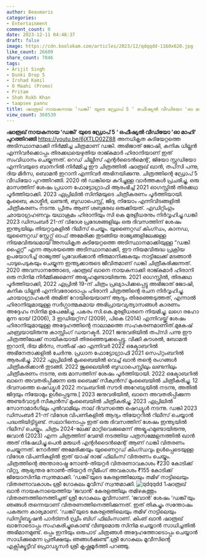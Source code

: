 ```yaml
---
author: Beaumaris
categories:
- Entertainment
comment_count: 0
date: 2023-12-11 04:48:37
draft: false
image: https://cdn.boolokam.com/articles/2023/12/qdqqdd-1160x620.jpg
like_count: 26609
share_count: 7846
tags:
- Arijit Singh
- Dunki Drop 5
- Irshad Kamil
- O Maahi (Promo)
- Pritam
- Shah Rukh Khan
- taapsee pannu
title: ഷാരൂഖ് നായകനായ ‘ഡങ്കി’ യുടെ ഡ്രോപ് 5 ‘ ഒഫീഷ്യൽ വീഡിയോ 'ഓ മാഹി' പുറത്തിറങ്ങി
view_count: 368530
---
```


**ഷാരൂഖ് നായകനായ ‘ഡങ്കി’ യുടെ ഡ്രോപ് 5 ‘ ഒഫീഷ്യൽ വീഡിയോ 'ഓ മാഹി' പുറത്തിറങ്ങി** https://youtu.be/6jXTLO02Z88 അനധികൃത കുടിയേറ്റത്തെ അടിസ്ഥാനമാക്കി നിർമ്മിച്ച ചിത്രമാണ് ഡങ്കി. അഭിജാത് ജോഷി, കനിക ധില്ലൻ എന്നിവർക്കൊപ്പം തിരക്കഥയെഴുതിയ രാജ്കുമാർ ഹിരാനിയാണ് ഇത് സംവിധാനം ചെയ്യുന്നത്. റെഡ് ചില്ലീസ് എന്റർടൈൻമെന്റ്, ജിയോ സ്റ്റുഡിയോ എന്നിവയുടെ ബാനറിൽ നിർമ്മിച്ച ഈ ചിത്രത്തിൽ ഷാരൂഖ് ഖാൻ, തപ്‌സി പന്നു, ദിയ മിർസ, ബൊമൻ ഇറാനി എന്നിവർ അഭിനയിക്കുന്നു. ചിത്രത്തിന്റെ ഡ്രോപ് 5 വീഡിയോ പുറത്തിറങ്ങി. 2020 ൽ ഡങ്കിയെ കുറിച്ചുള്ള വാർത്തകൾ പ്രചരിച്ചു, ഒരു മാസത്തിന് ശേഷം പ്രധാന ഫോട്ടോഗ്രാഫി ആരംഭിച്ച് 2021 ഓഗസ്റ്റിൽ തിരക്കഥ പൂർത്തിയാക്കി. 2023 ഏപ്രിലിൽ സിനിമയുടെ ചിത്രീകരണം പൂർത്തിയായി. മുംബൈ, കാശ്മീർ, ലണ്ടൻ, ബുഡാപെസ്റ്റ്, ജിദ്ദ, നിയോം എന്നിവിടങ്ങളിൽ ചിത്രീകരണം നടന്നു. പ്രീതം ആണ് ശബ്ദരേഖ ഒരുക്കിയത്. എഡിറ്റിംഗും ഛായാഗ്രഹണവും യഥാക്രമം ഹിരാനിയും സി കെ മുരളീധരനും നിർവ്വഹിച്ചു.ഡങ്കി 2023 ഡിസംബർ 21-ന് വിദേശ പ്രദേശങ്ങളിലും ഒരു ദിവസത്തിന് ശേഷം ഇന്ത്യയിലും തിയറ്ററുകളിൽ റിലീസ് ചെയ്യും. യുണൈറ്റഡ് കിംഗ്ഡം, കാനഡ, യുണൈറ്റഡ് സ്റ്റേറ്റ്സ് ഓഫ് അമേരിക്ക തുടങ്ങിയ രാജ്യങ്ങളിലേക്കുള്ള നിയമവിരുദ്ധമായ അനധികൃത കുടിയേറ്റത്തെ അടിസ്ഥാനമാക്കിയുള്ള “ഡങ്കി ഫ്ലൈറ്റ്” എന്ന ആശയത്തെ അടിസ്ഥാനമാക്കി, ഈ നിയമവിരുദ്ധ പ്രക്രിയ ഉപയോഗിച്ച് രാജ്യത്ത് പ്രവേശിക്കാൻ തീരുമാനിക്കുകയും നാട്ടിലേക്ക് മടങ്ങാൻ പാടുപെടുകയും ചെയ്യുന്ന ഇന്ത്യക്കാരുടെ ജീവിതമാണ് ഡങ്കി ചിത്രീകരിക്കുന്നത്. 2020 അവസാനത്തോടെ, ഷാരൂഖ് ഖാനെ നായകനാക്കി രാജ്കുമാർ ഹിരാനി ഒരു സിനിമ നിർമ്മിക്കുമെന്ന് അഭ്യൂഹമുണ്ടായിരുന്നു. 2021 ഓഗസ്റ്റിൽ, തിരക്കഥ പൂർത്തിയാക്കി, 2022 ഏപ്രിൽ 19-ന് ചിത്രം പ്രഖ്യാപിക്കപ്പെട്ടു അഭിജാത് ജോഷി, കനിക ധില്ലൻ എന്നിവരോടൊപ്പം ഹിരാനി ചിത്രത്തിന്റെ രചന നിർവ്വഹിച്ചു. ഛായാഗ്രാഹകൻ അമിത് റോയിയെയാണ് ആദ്യം തിരഞ്ഞെടുത്തത്, എന്നാൽ ഹിരാനിയുമായുള്ള സർഗ്ഗാത്മകമായ അഭിപ്രായവ്യത്യാസങ്ങൾ കാരണം അദ്ദേഹം സിനിമ ഉപേക്ഷിച്ചു, പകരം സി.കെ.മുരളീധരനെ നിയമിച്ചു. ലഗെ രഹോ മുന്ന ഭായ് (2006), 3 ഇഡിയറ്റ്‌സ് (2009), പികെ (2014) എന്നിവയ്ക്ക് ശേഷം ഹിരാനിയുമായുള്ള അദ്ദേഹത്തിന്റെ നാലാമത്തെ സഹകരണമാണിത്.മുകേഷ് ഛബ്രയായിരുന്നു കാസ്റ്റിംഗ് ഡയറക്ടർ. 2021 ജനുവരിയിൽ തപ്‌സി പന്നു ഈ ചിത്രത്തിലേക്ക് നായികയായി തിരഞ്ഞെടുക്കപ്പെട്ടു. വിക്കി കൗശൽ, ബോമൻ ഇറാനി, ദിയ മിർസ, സതീഷ് ഷാ എന്നിവർ 2022 ഒക്ടോബറിൽ അഭിനേതാക്കളിൽ ചേർന്നു. പ്രധാന ഫോട്ടോഗ്രാഫി 2021 സെപ്റ്റംബറിൽ ആരംഭിച്ചു. 2022 ഏപ്രിലിൽ മുംബൈയിൽ വെച്ച് ഖാൻ തന്റെ രംഗങ്ങൾ ചിത്രീകരിക്കാൻ തുടങ്ങി. 2022 ജൂലൈയിൽ ബുഡാപെസ്റ്റിലും ലണ്ടനിലും ചിത്രീകരണം നടന്നു, ഒരു മാസത്തിന് ശേഷം പൂർത്തിയായി. 2022 ഒക്ടോബറിൽ ഖാനെ അവതരിപ്പിക്കുന്ന ഒരു ബൈക്ക് സീക്വൻസ് മുംബൈയിൽ ചിത്രീകരിച്ചു. 12 ദിവസത്തെ ഷെഡ്യൂൾ 2022 നവംബറിൽ സൗദി അറേബ്യയിൽ നടന്നു, അതിൽ ജിദ്ദയും നിയോമും ഉൾപ്പെടുന്നു.[ 2023 ജനുവരിയിൽ, ഖാനെ അവതരിപ്പിക്കുന്ന അണ്ടർവാട്ടർ സീക്വൻസ് മുംബൈയിൽ ചിത്രീകരിച്ചു, 2023 ഏപ്രിലിൽ സോനാമാർഗിലും പുൽവാമിലും നാല് ദിവസത്തെ ഷെഡ്യൂൾ നടന്നു. ഡങ്കി 2023 ഡിസംബർ 21-ന് വിദേശ വിപണികളിൽ ആദ്യം തിയേറ്ററിൽ റിലീസ് ചെയ്യാൻ പദ്ധതിയിട്ടിട്ടുണ്ട്. സലാറിനൊപ്പം ഇത് ഒരു ദിവസത്തിന് ശേഷം ഇന്ത്യയിൽ റിലീസ് ചെയ്യും. ചിത്രം 2024-ലേക്ക് മാറ്റിവെക്കുമെന്ന് അഭ്യൂഹമുണ്ടായിരുന്നു, ജവാൻ (2023) എന്ന ചിത്രത്തിന് വേണ്ടി നടത്തിയ പത്രസമ്മേളനത്തിൽ ഖാൻ അത് നിഷേധിച്ചു.പെൻ മരുധർ എന്റർടൈൻമെന്റ് ആണ് ഡങ്കി വിതരണം ചെയ്യുന്നത്. നോർത്ത് അമേരിക്കയും യുണൈറ്റഡ് കിംഗ്ഡവും ഉൾപ്പെടെയുള്ള വിദേശ വിപണികളിൽ ഇത് യാഷ് രാജ് ഫിലിംസ് വിതരണം ചെയ്യും. ചിത്രത്തിന്റെ അന്താരാഷ്ട്ര നോൺ-തിയറ്റർ വിതരണാവകാശം ₹230 കോടിക്ക് വിറ്റു, ആഭ്യന്തര നോൺ-തിയറ്റർ സ്ട്രീമിംഗ് അവകാശം ₹155 കോടിക്ക് ജിയോസിനിമ സ്വന്തമാക്കി. ‘ഡങ്കി’യുടെ കേരളത്തിലേയും തമിഴ് നാട്ടിലെയും വിതരണാവകാശം ശ്രീ ഗോകുലം മൂവീസ് സ്വന്തമാക്കി. ![qdqqdd 1](https://cdn.boolokam.com/articles/2023/12/qdqqdd-1160x620.jpg)ഷാരൂഖ് ഖാൻ നായകനായെത്തിയ ‘ജവാൻ’ കേരളത്തിലും തമിഴകത്തും വിതരണത്തിനെത്തിച്ചത് ശ്രീ ഗോകുലം മൂവീസാണ്. ‘ജവാൻ’ ശേഷം ‘ഡങ്കി’യും ഞങ്ങൾ തന്നെയാണ് വിതരണത്തിനെത്തിക്കുന്നത്. ഇത് തികച്ചും സന്തോഷം പകരുന്ന കാര്യമാണ്. ‘ഡങ്കി’യുടെ കേരളത്തിലെയും തമിഴ് നാട്ടിലെയും ‍ഡിസ്ട്രിബ്യൂഷൻ പാർട്ണർ ഡ്രീം ബിഗ് ഫിലിംസാണ്. കിംങ് ഖാൻ ‌‌ഷാരൂഖ് ഖാനോടൊപ്പം സഹകരിച്ചുകൊണ്ട് വീണ്ടുമൊരു സിനിമ ചെയ്യാൻ സാധിച്ചതിൽ അഭിമാനമുണ്ട്. ഒപ്പം ഇനിയും ഒരുപാട് ചിത്രങ്ങൾ അദ്ദേഹത്തോടൊപ്പം ചെയ്യാൻ സാധിക്കുമെന്ന പ്രതീക്ഷയും ഞങ്ങൾക്കുണ്ട്”.ശ്രീ ഗോകുലം മൂവീസിന്റെ എക്സിക്യൂട്ടീവ് പ്രൊഡ്യുസർ ശ്രീ കൃഷ്ണമൂർത്തി പറഞ്ഞു.